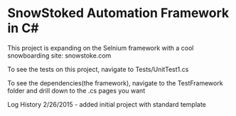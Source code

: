SnowStoked Automation Framework in C#
=====================================
This project is expanding on the Selnium framework with a cool snowboarding site: snowstoke.com

To see the tests on this project, navigate to Tests/UnitTest1.cs

To see the dependencies(the framework), navigate to the TestFramework folder and drill down to the .cs pages you want

Log History
2/26/2015 - added initial project with standard template
